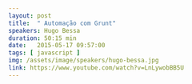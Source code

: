 ```yaml
---
layout: post
title:  " Automação com Grunt"
speakers: Hugo Bessa
duration: 50:15 min
date:   2015-05-17 09:57:00
tags: [ javascript ]
img: /assets/image/speakers/hugo-bessa.jpg
link: https://www.youtube.com/watch?v=LnLywobBB5U
---
```

